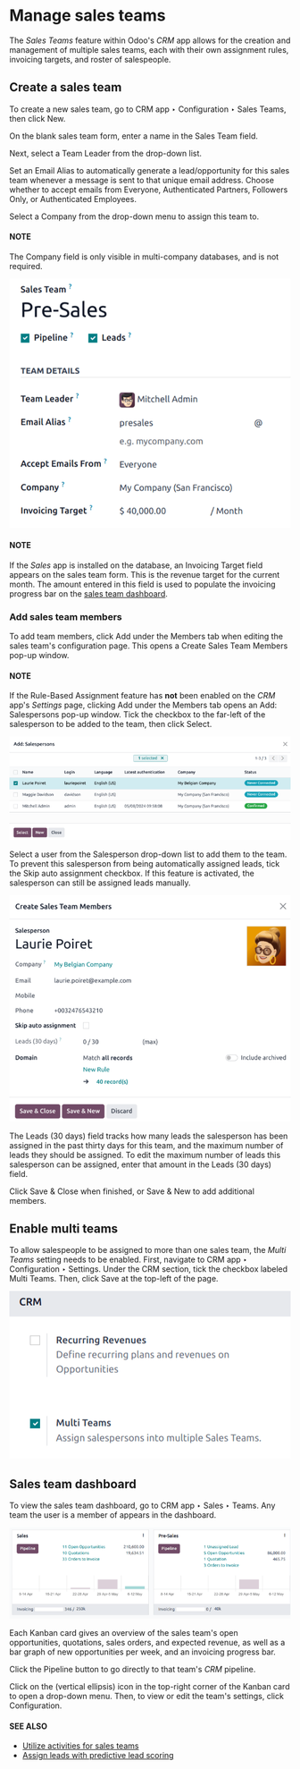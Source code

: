 # Manage sales teams

The *Sales Teams* feature within Odoo's *CRM* app allows for the creation and management of multiple
sales teams, each with their own assignment rules, invoicing targets, and roster of salespeople.

## Create a sales team

To create a new sales team, go to CRM app ‣ Configuration ‣ Sales Teams, then
click New.

On the blank sales team form, enter a name in the Sales Team field.

Next, select a Team Leader from the drop-down list.

Set an Email Alias to automatically generate a lead/opportunity for this sales team
whenever a message is sent to that unique email address. Choose whether to accept emails from
Everyone, Authenticated Partners, Followers Only, or
Authenticated Employees.

Select a Company from the drop-down menu to assign this team to.

#### NOTE
The Company field is only visible in multi-company databases, and is not required.

![The settings page for a new sales team.](../../../../_images/sales-team-creation.png)

#### NOTE
If the *Sales* app is installed on the database, an Invoicing Target field appears on
the sales team form. This is the revenue target for the current month. The amount entered in this
field is used to populate the invoicing progress bar on the [sales team dashboard](#crm-sales-team-dashboard).

### Add sales team members

To add team members, click Add under the Members tab when editing the sales
team's configuration page. This opens a Create Sales Team Members pop-up window.

#### NOTE
If the Rule-Based Assignment feature has **not** been enabled on the *CRM* app's
*Settings* page, clicking Add under the Members tab opens an
Add: Salespersons pop-up window. Tick the checkbox to the far-left of the
salesperson to be added to the team, then click Select.

![The Add: Salespersons pop-up window on a new sales team.](../../../../_images/add-salespersons.png)

Select a user from the Salesperson drop-down list to add them to the team. To prevent
this salesperson from being automatically assigned leads, tick the Skip auto assignment
checkbox. If this feature is activated, the salesperson can still be assigned leads manually.

![The Create Sales Team Members pop-up window.](../../../../_images/create-sales-team-members.png)

The Leads (30 days) field tracks how many leads the salesperson has been assigned in the
past thirty days for this team, and the maximum number of leads they should be assigned. To edit the
maximum number of leads this salesperson can be assigned, enter that amount in the Leads
(30 days) field.

Click Save & Close when finished, or Save & New to add additional members.

## Enable multi teams

To allow salespeople to be assigned to more than one sales team, the *Multi Teams* setting needs to
be enabled. First, navigate to CRM app ‣ Configuration ‣ Settings. Under the
CRM section, tick the checkbox labeled Multi Teams. Then, click
Save at the top-left of the page.

![The settings page of the CRM app with the Multi Teams setting enabled.](../../../../_images/enable-multi-teams.png)

<a id="crm-sales-team-dashboard"></a>

## Sales team dashboard

To view the sales team dashboard, go to CRM app ‣ Sales ‣ Teams. Any team the
user is a member of appears in the dashboard.

![The sales team dashboard in the CRM app.](../../../../_images/sales-teams-dashboard.png)

Each Kanban card gives an overview of the sales team's open opportunities, quotations, sales orders,
and expected revenue, as well as a bar graph of new opportunities per week, and an invoicing
progress bar.

Click the Pipeline button to go directly to that team's *CRM* pipeline.

Click on the <i class="fa fa-ellipsis-v"></i> (vertical ellipsis) icon in the top-right corner of
the Kanban card to open a drop-down menu. Then, to view or edit the team's settings, click
Configuration.

#### SEE ALSO
- [Utilize activities for sales teams](../optimize/utilize_activities.md)
- [Assign leads with predictive lead scoring](../track_leads/lead_scoring.md)

